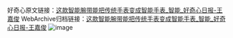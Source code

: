 好奇心原文链接：[这款智能腕带能把传统手表变成智能手表_智能_好奇心日报-王嘉俊](https://www.qdaily.com/articles/4862.html)
WebArchive归档链接：[这款智能腕带能把传统手表变成智能手表_智能_好奇心日报-王嘉俊](http://web.archive.org/web/20190623163250/https://www.qdaily.com/articles/4862.html)
![image](http://ww3.sinaimg.cn/large/007d5XDply1g3wg5adykkj30u03cj1kx)
